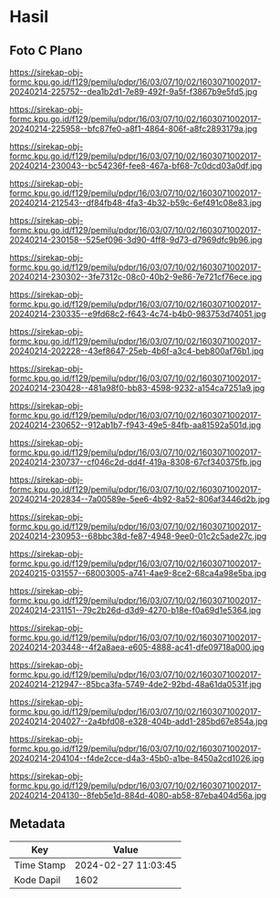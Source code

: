 # Hasil

## Foto C Plano

https://sirekap-obj-formc.kpu.go.id/f129/pemilu/pdpr/16/03/07/10/02/1603071002017-20240214-225752--dea1b2d1-7e89-492f-9a5f-f3867b9e5fd5.jpg

https://sirekap-obj-formc.kpu.go.id/f129/pemilu/pdpr/16/03/07/10/02/1603071002017-20240214-225958--bfc87fe0-a8f1-4864-806f-a8fc2893179a.jpg

https://sirekap-obj-formc.kpu.go.id/f129/pemilu/pdpr/16/03/07/10/02/1603071002017-20240214-230043--bc54236f-fee8-467a-bf68-7c0dcd03a0df.jpg

https://sirekap-obj-formc.kpu.go.id/f129/pemilu/pdpr/16/03/07/10/02/1603071002017-20240214-212543--df84fb48-4fa3-4b32-b59c-6ef491c08e83.jpg

https://sirekap-obj-formc.kpu.go.id/f129/pemilu/pdpr/16/03/07/10/02/1603071002017-20240214-230158--525ef096-3d90-4ff8-9d73-d7969dfc9b96.jpg

https://sirekap-obj-formc.kpu.go.id/f129/pemilu/pdpr/16/03/07/10/02/1603071002017-20240214-230302--3fe7312c-08c0-40b2-9e86-7e721cf76ece.jpg

https://sirekap-obj-formc.kpu.go.id/f129/pemilu/pdpr/16/03/07/10/02/1603071002017-20240214-230335--e9fd68c2-f643-4c74-b4b0-983753d74051.jpg

https://sirekap-obj-formc.kpu.go.id/f129/pemilu/pdpr/16/03/07/10/02/1603071002017-20240214-202228--43ef8647-25eb-4b6f-a3c4-beb800af76b1.jpg

https://sirekap-obj-formc.kpu.go.id/f129/pemilu/pdpr/16/03/07/10/02/1603071002017-20240214-230428--481a98f0-bb83-4598-9232-a154ca7251a9.jpg

https://sirekap-obj-formc.kpu.go.id/f129/pemilu/pdpr/16/03/07/10/02/1603071002017-20240214-230652--912ab1b7-f943-49e5-84fb-aa81592a501d.jpg

https://sirekap-obj-formc.kpu.go.id/f129/pemilu/pdpr/16/03/07/10/02/1603071002017-20240214-230737--cf046c2d-dd4f-419a-8308-67cf340375fb.jpg

https://sirekap-obj-formc.kpu.go.id/f129/pemilu/pdpr/16/03/07/10/02/1603071002017-20240214-202834--7a00589e-5ee6-4b92-8a52-806af3446d2b.jpg

https://sirekap-obj-formc.kpu.go.id/f129/pemilu/pdpr/16/03/07/10/02/1603071002017-20240214-230953--68bbc38d-fe87-4948-9ee0-01c2c5ade27c.jpg

https://sirekap-obj-formc.kpu.go.id/f129/pemilu/pdpr/16/03/07/10/02/1603071002017-20240215-031557--68003005-a741-4ae9-8ce2-68ca4a98e5ba.jpg

https://sirekap-obj-formc.kpu.go.id/f129/pemilu/pdpr/16/03/07/10/02/1603071002017-20240214-231151--79c2b26d-d3d9-4270-b18e-f0a69d1e5364.jpg

https://sirekap-obj-formc.kpu.go.id/f129/pemilu/pdpr/16/03/07/10/02/1603071002017-20240214-203448--4f2a8aea-e605-4888-ac41-dfe09718a000.jpg

https://sirekap-obj-formc.kpu.go.id/f129/pemilu/pdpr/16/03/07/10/02/1603071002017-20240214-212947--85bca3fa-5749-4de2-92bd-48a61da0531f.jpg

https://sirekap-obj-formc.kpu.go.id/f129/pemilu/pdpr/16/03/07/10/02/1603071002017-20240214-204027--2a4bfd08-e328-404b-add1-285bd67e854a.jpg

https://sirekap-obj-formc.kpu.go.id/f129/pemilu/pdpr/16/03/07/10/02/1603071002017-20240214-204104--f4de2cce-d4a3-45b0-a1be-8450a2cd1026.jpg

https://sirekap-obj-formc.kpu.go.id/f129/pemilu/pdpr/16/03/07/10/02/1603071002017-20240214-204130--8feb5e1d-884d-4080-ab58-87eba404d56a.jpg


## Metadata

| Key        | Value               |
| ---------- | ------------------- |
| Time Stamp | 2024-02-27 11:03:45 |
| Kode Dapil | 1602                |



